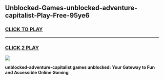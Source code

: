 
## Unblocked-Games-unblocked-adventure-capitalist-Play-Free-95ye6
<h3>
<a href="https://premium76.site?title=unblocked-adventure-capitalist&ref=23A">CLICK TO PLAY</a></h3>
<hr>

<h3>
<a href="https://premium76.site?title=unblocked-adventure-capitalist&ref=23A">CLICK 2 PLAY</a>
  
</h3>

<a href="https://premium76.site?title=unblocked-adventure-capitalist&ref=23A"><img src="https://clearcache.store/games.png"></a>


**unblocked-adventure-capitalist games unblocked: Your Gateway to Fun and Accessible Online Gaming**
